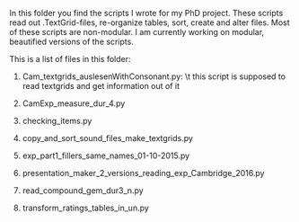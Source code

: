 In this folder you find the scripts I wrote for my PhD project. These scripts read out .TextGrid-files, re-organize tables, sort, create and alter files. Most of these scripts are non-modular. I am currently working on modular, beautified versions of the scripts.

This is a list of files in this folder:

1. Cam_textgrids_auslesenWithConsonant.py: \t this script is supposed to read textgrids and get information out of it

2. CamExp_measure_dur_4.py

3. checking_items.py

4. copy_and_sort_sound_files_make_textgrids.py

5. exp_part1_fillers_same_names_01-10-2015.py

6. presentation_maker_2_versions_reading_exp_Cambridge_2016.py

7. read_compound_gem_dur3_n.py

8. transform_ratings_tables_in_un.py
